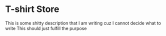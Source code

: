 # T-shirt Store

This is some shitty description that I am writing cuz I cannot decide what to write
This should just fulfill the purpose
